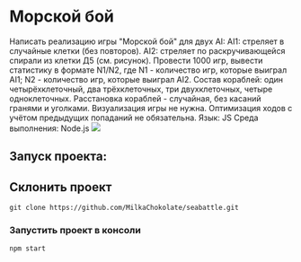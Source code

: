 # Морской бой
Написать реализацию игры "Морской бой" для двух AI:
AI1: стреляет в случайные клетки (без повторов).
AI2: стреляет по раскручивающейся спирали из клетки Д5 (см. рисунок).
Провести 1000 игр, вывести статистику в формате N1/N2, где N1 - количество игр, которые выиграл AI1; N2 - количество игр, которые выиграл AI2.
Состав кораблей: один четырёхклеточный, два трёхклеточных, три двухклеточных, четыре одноклеточных.
Расстановка кораблей - случайная, без касаний гранями и уголками.
Визуализация игры не нужна.
Оптимизация ходов с учётом предыдущих попаданий не обязательна.
Язык: JS
Среда выполнения: Node.js
<image src="photo_2022-12-15_16-57-06.jpg">

## Запуск проекта:
## Склонить проект
```
git clone https://github.com/MilkaChokolate/seabattle.git
```
### Запустить проект в консоли
```
npm start
```
